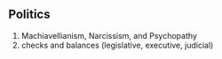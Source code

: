 ## Politics

1. Machiavellianism, Narcissism, and Psychopathy
1. checks and balances (legislative, executive, judicial)